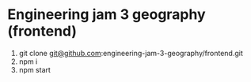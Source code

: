 # Engineering jam 3 geography (frontend)

1. git clone git@github.com:engineering-jam-3-geography/frontend.git
2. npm i
3. npm start
